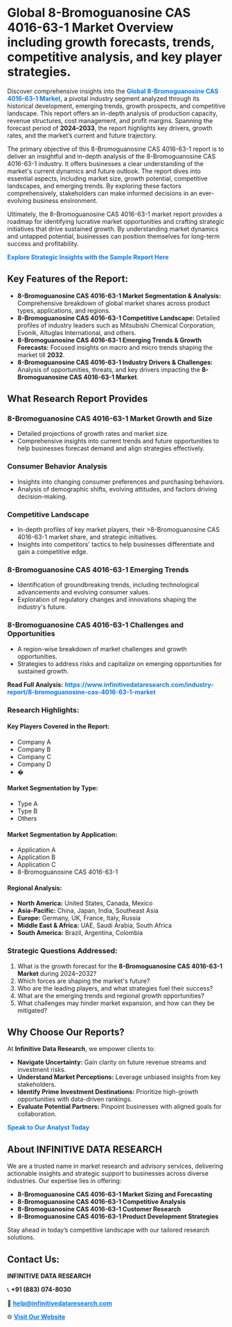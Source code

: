 <h1>Global 8-Bromoguanosine CAS 4016-63-1 Market Overview including growth forecasts, trends, competitive analysis, and key player strategies.</h1>
<p>
Discover comprehensive insights into the 
<a href="https://www.infinitivedataresearch.com/industry-report/8-bromoguanosine-cas-4016-63-1-market" rel="dofollow" style="color: #007BFF; text-decoration: none;"><strong>Global 8-Bromoguanosine CAS 4016-63-1 Market</strong></a>, a pivotal industry segment analyzed through its historical development, emerging trends, growth prospects, and competitive landscape. This report offers an in-depth analysis of production capacity, revenue structures, cost management, and profit margins. Spanning the forecast period of <strong>2024–2033</strong>, the report highlights key drivers, growth rates, and the market’s current and future trajectory.
</p>
<p>
The primary objective of this 8-Bromoguanosine CAS 4016-63-1 report is to deliver an insightful and in-depth analysis of the 8-Bromoguanosine CAS 4016-63-1 industry. It offers businesses a clear understanding of the market's current dynamics and future outlook. The report dives into essential aspects, including market size, growth potential, competitive landscapes, and emerging trends. By exploring these factors comprehensively, stakeholders can make informed decisions in an ever-evolving business environment.
</p>
<p>
Ultimately, the 8-Bromoguanosine CAS 4016-63-1 market report provides a roadmap for identifying lucrative market opportunities and crafting strategic initiatives that drive sustained growth. By understanding market dynamics and untapped potential, businesses can position themselves for long-term success and profitability.
</p>
<p>
<a href="https://www.infinitivedataresearch.com/request-sample/reportId=111814" style="color: #007BFF; text-decoration: none;"><strong>Explore Strategic Insights with the Sample Report Here</strong></a>
</p>

<h2>Key Features of the Report:</h2>
<ul>
<li><strong>8-Bromoguanosine CAS 4016-63-1 Market Segmentation & Analysis:</strong> Comprehensive breakdown of global market shares across product types, applications, and regions.</li>
<li><strong>8-Bromoguanosine CAS 4016-63-1 Competitive Landscape:</strong> Detailed profiles of industry leaders such as Mitsubishi Chemical Corporation, Evonik, Altuglas International, and others.</li>
<li><strong>8-Bromoguanosine CAS 4016-63-1 Emerging Trends & Growth Forecasts:</strong> Focused insights on macro and micro trends shaping the market till <strong>2032</strong>.</li>
<li><strong>8-Bromoguanosine CAS 4016-63-1 Industry Drivers & Challenges:</strong> Analysis of opportunities, threats, and key drivers impacting the <strong>8-Bromoguanosine CAS 4016-63-1 Market</strong>.</li>
</ul>

<h2>What Research Report Provides</h2>
<h3>8-Bromoguanosine CAS 4016-63-1 Market Growth and Size</h3>
<ul>
<li>Detailed projections of growth rates and market size.</li>
<li>Comprehensive insights into current trends and future opportunities to help businesses forecast demand and align strategies effectively.</li>
</ul>

<h3>Consumer Behavior Analysis</h3>
<ul>
<li>Insights into changing consumer preferences and purchasing behaviors.</li>
<li>Analysis of demographic shifts, evolving attitudes, and factors driving decision-making.</li>
</ul>

<h3>Competitive Landscape</h3>
<ul>
<li>In-depth profiles of key market players, their >8-Bromoguanosine CAS 4016-63-1 market share, and strategic initiatives.</li>
<li>Insights into competitors' tactics to help businesses differentiate and gain a competitive edge.</li>
</ul>

<h3>8-Bromoguanosine CAS 4016-63-1 Emerging Trends</h3>
<ul>
<li>Identification of groundbreaking trends, including technological advancements and evolving consumer values.</li>
<li>Exploration of regulatory changes and innovations shaping the industry's future.</li>
</ul>

<h3>8-Bromoguanosine CAS 4016-63-1 Challenges and Opportunities</h3>
<ul>
<li>A region-wise breakdown of market challenges and growth opportunities.</li>
<li>Strategies to address risks and capitalize on emerging opportunities for sustained growth.</li>
</ul>
<p><strong>Read Full Analysis:</strong> <a href="https://www.infinitivedataresearch.com/industry-report/8-bromoguanosine-cas-4016-63-1-market" rel="dofollow" style="color: #007BFF; text-decoration: none;"><strong>https://www.infinitivedataresearch.com/industry-report/8-bromoguanosine-cas-4016-63-1-market</strong></a></p>
<h3>Research Highlights:</h3>
<h4>Key Players Covered in the Report:</h4>
<ul><li>Company A</li><li>Company B</li><li>Company C</li><li>Company D</li><li>�</li></ul>
<h4>Market Segmentation by Type:</h4>
<ul><li>Type A</li><li>Type B</li><li>Others</li></ul>
<h4>Market Segmentation by Application:</h4>
<ul><li>Application A</li><li>Application B</li><li>Application C</li><li>8-Bromoguanosine CAS 4016-63-1</li></ul>

<h4>Regional Analysis:</h4>
<ul>
<li><strong>North America:</strong> United States, Canada, Mexico</li>
<li><strong>Asia-Pacific:</strong> China, Japan, India, Southeast Asia</li>
<li><strong>Europe:</strong> Germany, UK, France, Italy, Russia</li>
<li><strong>Middle East & Africa:</strong> UAE, Saudi Arabia, South Africa</li>
<li><strong>South America:</strong> Brazil, Argentina, Colombia</li>
</ul>

<h3>Strategic Questions Addressed:</h3>
<ol>
<li>What is the growth forecast for the <strong>8-Bromoguanosine CAS 4016-63-1 Market</strong> during 2024–2032?</li>
<li>Which forces are shaping the market's future?</li>
<li>Who are the leading players, and what strategies fuel their success?</li>
<li>What are the emerging trends and regional growth opportunities?</li>
<li>What challenges may hinder market expansion, and how can they be mitigated?</li>
</ol>

<h2>Why Choose Our Reports?</h2>
<p>At <strong>Infinitive Data Research</strong>, we empower clients to:</p>
<ul>
<li><strong>Navigate Uncertainty:</strong> Gain clarity on future revenue streams and investment risks.</li>
<li><strong>Understand Market Perceptions:</strong> Leverage unbiased insights from key stakeholders.</li>
<li><strong>Identify Prime Investment Destinations:</strong> Prioritize high-growth opportunities with data-driven rankings.</li>
<li><strong>Evaluate Potential Partners:</strong> Pinpoint businesses with aligned goals for collaboration.</li>
</ul>
<p><a href="https://www.infinitivedataresearch.com/industry-report/8-bromoguanosine-cas-4016-63-1-market" rel="dofollow" style="color: #007BFF; text-decoration: none;"><strong>Speak to Our Analyst Today</strong></a></p>

<h2>About INFINITIVE DATA RESEARCH</h2>
<p>We are a trusted name in market research and advisory services, delivering actionable insights and strategic support to businesses across diverse industries. Our expertise lies in offering:</p>
<ul>
<li><strong>8-Bromoguanosine CAS 4016-63-1 Market Sizing and Forecasting</strong></li>
<li><strong>8-Bromoguanosine CAS 4016-63-1 Competitive Analysis</strong></li>
<li><strong>8-Bromoguanosine CAS 4016-63-1 Customer Research</strong></li>
<li><strong>8-Bromoguanosine CAS 4016-63-1 Product Development Strategies</strong></li>
</ul>
<p>Stay ahead in today’s competitive landscape with our tailored research solutions.</p>

<h2>Contact Us:</h2>
<p><strong>INFINITIVE DATA RESEARCH</strong></p>
<p>📞 <strong>+91 (883) 074-8030</strong></p>
<p>📧 <strong><a href="mailto:help@infinitivedataresearch.com" style="color: #007BFF;">help@infinitivedataresearch.com</a></strong></p>
<p>🌐 <strong><a href="https://www.infinitivedataresearch.com" rel="dofollow" style="color: #007BFF;">Visit Our Website</a></strong></p>